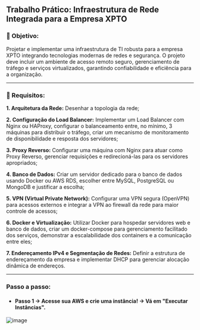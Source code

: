 ## Trabalho Prático: Infraestrutura de Rede Integrada para a Empresa XPTO

### 📍 Objetivo: 
Projetar e implementar uma infraestrutura de TI robusta para a empresa XPTO integrando tecnologias modernas de redes e segurança. O projeto deve incluir um ambiente de acesso remoto seguro, gerenciamento de tráfego e serviços virtualizados, garantindo confiabilidade e eficiência para a organização. 

---

### 📝 Requisitos:
**1. Arquitetura da Rede:** 
Desenhar a topologia da rede;

**2. Configuração do Load Balancer:**
Implementar um Load Balancer com Nginx ou HAProxy, configurar o balanceamento entre, no mínimo, 3 máquinas para distribuir o tráfego, criar um mecanismo de monitoramento de disponibilidade e resposta dos servidores; 

**3. Proxy Reverso:** 
Configurar uma máquina com Nginx para atuar como Proxy Reverso, gerenciar requisições e redirecioná-las para os servidores apropriados;

**4. Banco de Dados:** 
Criar um servidor dedicado para o banco de dados usando Docker ou AWS RDS, escolher entre MySQL, PostgreSQL ou MongoDB e justificar a escolha;

**5. VPN (Virtual Private Network):** 
Configurar uma VPN segura (OpenVPN) para acessos externos e integrar a VPN ao firewall da rede para maior controle de acessos;

**6. Docker e Virtualização:** 
Utilizar Docker para hospedar servidores web e banco de dados, criar um docker-compose para gerenciamento facilitado dos serviços, demonstrar a escalabilidade dos containers e a comunicação entre eles;

**7. Endereçamento IPv4 e Segmentação de Redes:** 
Definir a estrutura de endereçamento da empresa e implementar DHCP para gerenciar alocação dinâmica de endereços.

---

### Passo a passo:
  * #### Passo 1 -> Acesse sua AWS e crie uma instância! -> Vá em "Executar Instâncias".
![image](https://github.com/user-attachments/assets/a12b1c91-963c-4b2c-b569-c01d94d5f13b)
